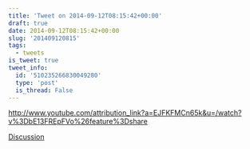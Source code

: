 ```yaml
---
title: 'Tweet on 2014-09-12T08:15:42+00:00'
draft: true
date: 2014-09-12T08:15:42+00:00
slug: '201409120815'
tags:
  - tweets
is_tweet: true
tweet_info:
  id: '510235266830049280'
  type: 'post'
  is_thread: False
---
```




<http://www.youtube.com/attribution_link?a=EJFKFMCn65k&u=/watch?v%3DbE13FREpFVo%26feature%3Dshare>

[Discussion](https://x.com/sytelus/status/510235266830049280)
